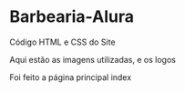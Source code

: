 # Barbearia-Alura
Código HTML e CSS do Site

Aqui estão as imagens utilizadas, e os logos

Foi feito a página principal index

